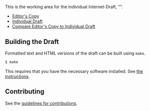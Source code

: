 # 

This is the working area for the individual Internet-Draft, "".

* [Editor's Copy](https://britram.github.io/draft-trammell-tsvwg-spin/#go.draft-trammell-tsvwg-spin.html)
* [Individual Draft](https://tools.ietf.org/html/draft-trammell-tsvwg-spin)
* [Compare Editor's Copy to Individual Draft](https://britram.github.io/draft-trammell-tsvwg-spin/#go.draft-trammell-tsvwg-spin.diff)

## Building the Draft

Formatted text and HTML versions of the draft can be built using `make`.

```sh
$ make
```

This requires that you have the necessary software installed.  See
[the instructions](https://github.com/martinthomson/i-d-template/blob/master/doc/SETUP.md).


## Contributing

See the
[guidelines for contributions](https://github.com/britram/draft-trammell-tsvwg-spin/blob/master/CONTRIBUTING.md).
